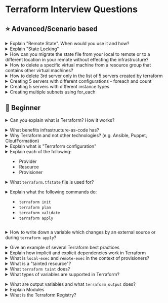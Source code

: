 # Terraform Interview Questions

## :star: Advanced/Scenario based

<details>
<summary>Explain "Remote State". When would you use it and how?</summary><br><b>
</b></details>

<details>
<summary>Explain "State Locking"</summary><br><b>
</b></details>

<details>
<summary>How can you migrate the state file from your local to remote or to a different location in your remote without effecting the infrastructure?</summary><br>
  
- Manually move the state file to desired location
- Modify the code for the remote backend to point to the new location
  ```
    terraform { 
      backend "s3" { 
      bucket         = "tfstate-bucket" 
      key            = "terraform.tfstate" 
      region         = "us-east-1" 
      dynamodb_table = "tfstate-lock" 
      } 
    }
  ```
- Run **terraform init** so it's pointing to the new remote backend.
</details>

<details>
<summary>How to delete a specific virtual machine from a resource group that contains other virtual machines?</summary><br>
  
- Use terraform destroy with target option.
  ```terraform destroy -target=aws_instance.my_ec2 ```
</details>

<details>
<summary>How to delete 3rd server only in the list of 5 servers created by terraform</summary><br>

### Scenario 1: Servers created using count

```
resource "aws_instance" "example" {
  count         = 5
  ami           = "ami-xxxxxx"
  instance_type = "t2.micro"
}

```

In this case, Terraform creates 5 instances:

aws_instance.example[0]

aws_instance.example[1]

aws_instance.example[2] ← this is the 3rd one

aws_instance.example[3]

aws_instance.example[4]

**Option A:** Manually taint & destroy just that one
```
terraform destroy -target=aws_instance.example[2]
```
This destroys the instance, but Terraform will recreate it on the next apply unless the count is reduced or indexed differently.

**Option B:** Replace count with for_each for more control

Instead of using `count`, switch to `for_each` so you can skip specific instances.

```
locals {
  server_ids = [1, 2, 3, 4, 5]
  filtered_servers = [for id in local.server_ids : id if id != 3]
}

resource "aws_instance" "example" {
  for_each      = toset(local.filtered_servers)
  ami           = "ami-xxxxxx"
  instance_type = "t2.micro"
  tags = {
    Name = "server-${each.key}"
  }
}

```

Now the server with ID 3 is skipped/deleted.

Then run:

```
terraform apply
```

Terraform will destroy only the one matching the removed key (3).

### Scenario 2: Servers created using for_each (already)

If you're already using for_each, simply remove the key that corresponds to the 3rd server.

**Summary**
|  Approach	  |    Pros    |  	Cons  |
| ----------- | ---------- | --------- |
| destroy -target=resource[index] |	Fast, targeted	| Will be recreated unless logic changes |
| for_each with conditional exclude	| Proper Terraform way	| Requires some refactoring |
| Reduce count (from 5 to 4)	| Simple	| Deletes the last server, not index 2 |

</details>
<details>
  
<summary>Creating 5 servers with different configurations - foreach and count</summary><br>

To create Multiple AWS resources with different set of configurations - like using Count & ForEach together

**variables.tf**
```
variable "configuration" {
  description = "The total configuration, List of Objects/Dictionary"
  default = [{}]
}

```

**dev-variables.tfvars**
```
configuration = [
  {
    "application_name" : "GritfyApp-dev",
    "ami" : "ami-09e67e426f25ce0d7",
    "no_of_instances" : "2",
    "instance_type" : "t2.medium",
    "subnet_id" : "subnet-0f4f294d8404946eb",
    "vpc_security_group_ids" : ["sg-0d15a4cac0567478c","sg-0d8749c35f7439f3e"]
  },
  {
    "application_name" : "GrityWeb-dev",
    "ami" : "ami-0747bdcabd34c712a",
    "instance_type" : "t2.medium",
    "no_of_instances" : "1"
    "subnet_id" : "subnet-0f4f294d8404946eb"
    "vpc_security_group_ids" : ["sg-0d15a4cac0567478c"]
  },
  {
    "application_name" : "OpsGrit-dev",
    "ami" : "ami-0747bdcabd34c712a",
    "instance_type" : "t3.micro",
    "no_of_instances" : "3"
    "subnet_id" : "subnet-0f4f294d8404946eb"
    "vpc_security_group_ids" : ["sg-0d15a4cac0567478c"]
  }
  
]
```

**main.tf**
```
provider "aws" {
  region = "us-east-1"
  profile = "personal"

}

locals {
  serverconfig = [
    for srv in var.configuration : [
      for i in range(1, srv.no_of_instances+1) : {
        instance_name = "${srv.application_name}-${i}"
        instance_type = srv.instance_type
        subnet_id   = srv.subnet_id
        ami = srv.ami
        security_groups = srv.vpc_security_group_ids
      }
    ]
  ]
}

// We need to Flatten it before using it
locals {
  instances = flatten(local.serverconfig)
}

resource "aws_instance" "web" {

  for_each = {for server in local.instances: server.instance_name =>  server}
  
  ami           = each.value.ami
  instance_type = each.value.instance_type
  vpc_security_group_ids = each.value.security_groups
  user_data = <<EOF
#!/bin/bash
echo "Copying the SSH Key to the remote server"
echo -e "******" >> /home/ubuntu/.ssh/authorized_keys

echo "Changing the hostname to ${each.value.instance_name}"
hostname ${each.value.instance_name}
echo "${each.value.instance_name}" > /etc/hostname

EOF
  subnet_id = each.value.subnet_id
  tags = {
    Name = "${each.value.instance_name}"
  }
}

output "instances" {
  value       = "${aws_instance.web}"
  description = "All Machine details"
}
```

</details>

<details>
  
<summary>Creating 5 servers with different instance types</summary><br>

### Example: Using for_each with a map
```
provider "aws" {
  region = "us-east-1"
}

# Define a map of instance names and types
locals {
  ec2_instances = {
    "web-1" = "t2.micro"
    "web-2" = "t2.small"
    "web-3" = "t3.micro"
    "web-4" = "t3.small"
    "web-5" = "t2.medium"
  }
}

resource "aws_instance" "example" {
  for_each      = local.ec2_instances
  ami           = "ami-0c55b159cbfafe1f0" # Replace with your region's valid AMI
  instance_type = each.value

  tags = {
    Name = each.key
  }
}
```

### If you want to use a list instead of a map:

```
locals {
  instance_types = ["t2.micro", "t2.small", "t3.micro", "t3.small", "t2.medium"]
}

resource "aws_instance" "example" {
  count         = length(local.instance_types)
  ami           = "ami-0c55b159cbfafe1f0" # Replace with a valid AMI
  instance_type = local.instance_types[count.index]

  tags = {
    Name = "ec2-${count.index + 1}"
  }
}

```

</details>

<details>
  
<summary>Creating multiple subnets using for_each</summary><br>

**variables.tf**
```
variable "networks" {
  type = map(object({
    cidr_block = string
    subnets    = map(object({ cidr_block = string }))
  }))
  default = {
    "private" = {
      cidr_block = "10.1.0.0/16"
      subnets = {
        "db1" = {
          cidr_block = "10.1.0.0/24"
        }
        "db2" = {
          cidr_block = "10.1.1.0/24"
        }
      }
    },
    "public" = {
      cidr_block = "10.2.0.0/16"
      subnets = {
        "webserver" = {
          cidr_block = "10.2.1.0/24"
        }
        "email_server" = {
          cidr_block = "10.2.2.0/24"
        }
      }
    }
    "dmz" = {
      cidr_block = "10.3.0.0/16"
      subnets = {
        "firewall" = {
          cidr_block = "10.3.1.0/24"
        }
      }
    }
  }
}
```

The above is a reasonable way to model objects that naturally form a tree, such as top-level networks and their subnets. The repetition for the top-level networks can use this variable directly, because it's already in a form where the resulting instances match one-to-one with map elements:

```
resource "aws_vpc" "example" {
  for_each = var.networks

  cidr_block = each.value.cidr_block
}
```

However, in order to declare all of the subnets with a single resource block, we must first flatten the structure to produce a collection where each top-level element represents a single subnet:

```
locals {
  # flatten ensures that this local value is a flat list of objects, rather
  # than a list of lists of objects.
  network_subnets = flatten([
    for network_key, network in var.networks : [
      for subnet_key, subnet in network.subnets : {
        network_key = network_key
        subnet_key  = subnet_key
        network_id  = aws_vpc.example[network_key].id
        cidr_block  = subnet.cidr_block
      }
    ]
  ])
}

resource "aws_subnet" "example" {
  # local.network_subnets is a list, so we must now project it into a map
  # where each key is unique. We'll combine the network and subnet keys to
  # produce a single unique key per instance.
  for_each = tomap({
    for subnet in local.network_subnets : "${subnet.network_key}.${subnet.subnet_key}" => subnet
  })

  vpc_id            = each.value.network_id
  availability_zone = each.value.subnet_key
  cidr_block        = each.value.cidr_block
}

```
The above results in one subnet instance per subnet object, while retaining the associations between the subnets and their containing networks.

</details>

## :baby: Beginner

<details>
<summary>Can you explain what is Terraform? How it works?</summary><br><b>

Read [here](https://www.terraform.io/intro/index.html#what-is-terraform-)
</b></details>

<details>
<summary>What benefits infrastructure-as-code has?</summary><br><b>

- fully automated process of provisioning, modifying and deleting your infrastructure
- version control for your infrastructure which allows you to quickly rollback to previous versions
- validate infrastructure quality and stability with automated tests and code reviews
- makes infrastructure tasks less repetitive
</b></details>

<details>
<summary>Why Terraform and not other technologies? (e.g. Ansible, Puppet, CloufFormation)</summary><br><b>

A common *wrong* answer is to say that Ansible and Puppet are configuration management tools
and Terraform is a provisioning tool. While technically true, it doesn't mean Ansible and Puppet can't
be used for provisioning infrastructure. Also, it doesn't explain why Terraform should be used over
CloudFormation if at all.

The benefits of Terraform over the other tools:

  * It follows the immutable infrastructure approach which has benefits like avoiding a configuration drift over time
  * Ansible and Puppet are more procedural (you mention what to execute in each step) and Terraform is declarative since you describe the overall desired state and not per resource or task. You can give the example of going from 1 to 2 servers in each tool. In Terraform you specify 2, in Ansible and puppet you have to only provision 1 additional server so you need to explicitly make sure you provision only another one server.
</b></details>

<details>
<summary>Explain what is "Terraform configuration"</summary><br>

A Terraform configuration is a set of files that define the desired state of your infrastructure, including resources like virtual machines, networks, and databases. These files, written in HashiCorp Configuration Language (HCL), describe what infrastructure you want, not how to build it, allowing Terraform to handle the provisioning process. 

**Key Components of a Terraform Configuration:**

- **Provider Block:**
Specifies the cloud provider (e.g., AWS, Azure, Google Cloud) or service Terraform will interact with. 
- **Resource Block:**
Defines the specific infrastructure components you want to create or manage, such as EC2 instances, databases, or storage volumes. 
- **Variables:**
Allow you to parameterize your configuration, making it reusable across different environments or deployments. 
- **Outputs:**
Define values that can be accessed after the infrastructure is provisioned, like a public IP address or a database endpoint. 
- **Modules:**
Reusable collections of resources that encapsulate common infrastructure patterns, promoting code organization and best practices. 
- **State Files:**
Terraform maintains a state file that tracks the current state of your infrastructure, ensuring that future changes are applied correctly. 
- **Declarative Approach:**
Terraform configurations are declarative, meaning you describe the desired end state of your infrastructure rather than writing a series of commands to create each resource. This approach simplifies infrastructure management and allows Terraform to optimize the provisioning process.

</details>

<details>
<summary>Explain each of the following:

  * Provider
  * Resource
  * Provisioner

</summary><br>

- **Provider:**
  - A provider is the foundation of infrastructure management. It's the entity (often a cloud platform or virtualization system) that owns and controls the underlying infrastructure.
  - It provides an API or interface that allows users to request and manage resources.
  - Examples include:
      - **Cloud Providers:** AWS, Azure, Google Cloud, DigitalOcean, etc.
      - **Virtualization Platforms:** VMware, VirtualBox.
      - **Configuration Management Systems:** Chef, Puppet, Ansible. 
- **Resource:**
  - A resource is a specific piece of infrastructure that is created and managed through a provider.
  - It represents a tangible or virtual component of your infrastructure.
  - Examples include:
      - **Compute Instances:** Virtual machines, containers.
      - **Networking:** Virtual networks, load balancers, firewalls.
      - **Storage:** Block storage volumes, object storage buckets.
      - **Databases:** Managed database instances.
  - Resources are defined and configured within your infrastructure code (e.g., Terraform configuration, CloudFormation templates). 
- **Provisioner:**
  - A provisioner is a mechanism used to configure or set up resources after they have been created by a provider.
  - It typically involves running scripts, installing software, or configuring settings on the newly created resource.
  - Provisioners are often used to automate the installation and configuration of applications, databases, or other software on the infrastructure.
  - Examples include:
      - **Terraform Provisioners:** Shell, Puppet, Chef, Ansible.
      - **CloudInit:** Used for initial configuration of cloud instances.
      - **Ansible Playbooks:** Executed on remote hosts for configuration management.
  - Provisioners can be used to perform tasks like:
  - Installing web servers (e.g., Apache, Nginx).
  - Configuring databases (e.g., MySQL, PostgreSQL).
  - Deploying application code.
  - Setting up monitoring agents. 
</details>

<details>
<summary>What <code>terraform.tfstate</code> file is used for?</summary><br><b> 

It keeps track of the IDs of created resources so that Terraform knows what it is managing.
</b></details>

<details>
<summary>Explain what the following commands do:

  * <code>terraform init</code>
  * <code>terraform plan</code>
  * <code>terraform validate</code>
  * <code>terraform apply</code>
</summary><br><b>

<code>terraform init</code> scans your code to figure which providers are you using and download them.
<code>terraform plan</code> will let you see what terraform is about to do before actually doing it.
<code>terraform apply</code> will provision the resources specified in the .tf files.
</b></details>

<details>
<summary>How to write down a variable which changes by an external source or during <code>terraform apply</code>?</summary><br><b>

You use it this way: <code>variable “my_var” {}</code>
</b></details>

<details>
<summary>Give an example of several Terraform best practices</summary><br>

Several Terraform best practices include using `remote state with locking`, `organizing code into modules`, `using input variables and outputs`, `implementing CI/CD pipelines`, and testing thoroughly. These practices enhance collaboration, code reusability, maintainability, and security in infrastructure automation. 

- **Remote State Management & Locking:**

Local state files are prone to errors, especially in team environments. Remote state, stored in a central location (like S3, Azure Blob Storage, or Terraform Cloud), enables collaboration and prevents state corruption due to concurrent access. State locking prevents multiple users from making changes simultaneously, ensuring consistency.

```
    terraform {
      backend "s3" {
        bucket = "your-terraform-state-bucket"
        key    = "path/to/your/terraform.tfstate"
        region = "your-aws-region"
        encrypt = true
        lock_table = "your-dynamodb-lock-table"
      }
    }
```

- **Modularization:**

Breaking down your infrastructure into reusable modules improves code organization, reduces redundancy, and enhances maintainability. Modules encapsulate specific infrastructure components and can be reused across different projects or environments.

```
    # Example module structure
    modules/network/main.tf
    modules/network/variables.tf
    modules/network/outputs.tf
```
</details>

<details>
<summary>Explain how implicit and explicit dependencies work in Terraform</summary><br>

Implicit dependencies are automatically detected by Terraform when one resource references another resource's attributes. Explicit dependencies are manually defined using the `depends_on` meta-argument when the relationship isn't directly apparent from attribute references. 

**Implicit dependency:**

- Terraform automatically infers dependencies when one resource uses the output of another resource. 
- For example, if a virtual machine instance references a virtual network's ID, Terraform understands that the virtual network must be created before the instance. 
- This is because the virtual network's ID is an attribute of the virtual network resource, and the instance needs that ID to be created. 
- Terraform handles these implicit dependencies by creating a dependency graph and ensuring resources are created or updated in the correct order. 

- **Explicit dependency:**

```
resource "aws_instance" "server" {
  # ... server configuration ...
}

resource "aws_instance" "client" {
  depends_on = [aws_instance.server]
  # ... client configuration ...
}
```
</details>

<details>
<summary>What is <code>local-exec</code> and <code>remote-exec</code> in the context of provisioners?</summary><br>

In Terraform, **provisioners** are used to execute scripts or commands on **local or remote machines** as part of the resource lifecycle (typically after creation).

---

### ✅ `local-exec` Provisioner

- Executes a **command on the machine running Terraform** (e.g., developer laptop or CI/CD runner).
- Useful for:
  - Running local scripts or shell commands
  - Calling CLI tools (`aws`, `gcloud`, `kubectl`, etc.)
  - Sending notifications (Slack, email)
  - Writing output to a file

#### Example:

```hcl
resource "aws_instance" "web" {
  ami           = "ami-123456"
  instance_type = "t2.micro"

  provisioner "local-exec" {
    command = "echo ${self.public_ip} >> ip_list.txt"
  }
}
```

### ✅ `remote-exec` Provisioner

- Executes **commands on the remote machine** (e.g., EC2, VM) over SSH (Linux) or WinRM (Windows).
- Useful for:
  - Installing software
  - Bootstrapping the instance
  - Configuring services after provisioning

#### Example:

```hcl
resource "aws_instance" "web" {
  ami           = "ami-123456"
  instance_type = "t2.micro"

  connection {
    type        = "ssh"
    user        = "ec2-user"
    private_key = file("~/.ssh/id_rsa")
    host        = self.public_ip
  }

  provisioner "remote-exec" {
    inline = [
      "sudo yum update -y",
      "sudo yum install nginx -y"
    ]
  }
}
```

</details>

<details>
<summary>What is a "tainted resource"?</summary><br>

In **Terraform**, a **tainted resource** is a resource that has been **marked for destruction and recreation** during the next `terraform apply`. This is typically done when the resource is still in the Terraform state file, but something about it is considered invalid, broken, or outdated.

---

### 🔧 Why Use a Tainted Resource?

You might taint a resource when:
- The resource is **unhealthy**, misconfigured, or failed after creation.
- You want to **force its recreation** without deleting it manually.
- A **partial change** happened outside Terraform and you need to refresh it.

---

### 🛠️ How to Taint and Untaint

#### ✅ Taint a resource:
```bash
terraform taint <resource_type>.<resource_name>
```

**Example**
```
terraform taint aws_instance.web_server
```

#### ✅ Untaint a resource:
```
terraform untaint <resource_type>.<resource_name>
```
**Example**
```
terraform taint aws_instance.web_server
```
</details>

<details>
<summary>What <code>terraform taint</code> does?</summary><br>

  The `terraform taint` command is used to manually mark a Terraform-managed resource for recreation during the next `terraform apply`. When you taint a resource, the resource is marked as tainted.

  At the next `terraform appy`, the resource will be deleted and created.
</details>

<details>
<summary>What types of variables are supported in Terraform?</summary><br><b>

String
Integer
Map
List
</b></details>

<details>
<summary>What are output variables and what <code>terraform output</code> does?</summary><br>

Output values make information about your infrastructure available on the command line, and can expose information for other Terraform configurations to use. Output values are similar to return values in programming languages.

**Output values have several uses:**

- A child module can use outputs to expose a subset of its resource attributes to a parent module.
- A root module can use outputs to print certain values in the CLI output after running `terraform apply`.
- When using remote state, root module outputs can be accessed by other configurations via a terraform_remote_state data source.

**Declaring an Output Value**

```
output "instance_ip_addr" {
  value = aws_instance.server.private_ip
}

```
</details>

<details>
<summary>Explain Modules</summary>

A Terraform module is a collection of standard configuration files in a dedicated directory. Terraform modules encapsulate groups of resources dedicated to one task, reducing the amount of code you have to develop for similar infrastructure components.

A typical module can look like this:

```
.
├── main.tf
├── outputs.tf
├── README.md
└── variables.tf
```
</details>

<details>
<summary>What is the Terraform Registry?</summary><br><b>
</b></details>
